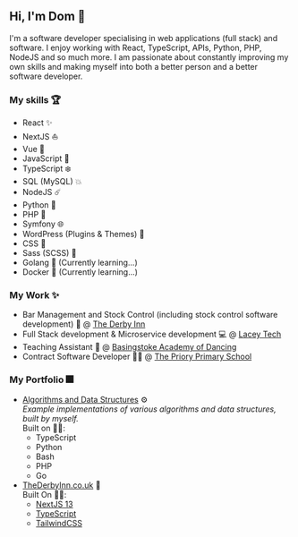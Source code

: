 ## Hi, I'm Dom 👋

I'm a software developer specialising in web applications (full stack) and software. I enjoy working with React, TypeScript, APIs, Python, PHP, NodeJS and so much more. I am passionate about constantly improving my own skills and making myself into both a better person and a better software developer.  

### My skills 🏆

- React ✨
- NextJS ⛵
- Vue 🚀
- JavaScript 📏
- TypeScript ❄️
- SQL (MySQL) 💥
- NodeJS ☄️
- Python 🐍
- PHP 🐘
- Symfony 🌐
- WordPress (Plugins & Themes) 🔌
- CSS 💄
- Sass (SCSS) 💍
- Golang 🚤 (Currently learning...)
- Docker :whale: (Currently learning...)

### My Work ✨

- Bar Management and Stock Control (including stock control software development) 🍷 @ [The Derby Inn](https://thederbyinn.co.uk)
- Full Stack development & Microservice development 💻 @ [Lacey Tech](https://lacey-tech.com)
- Teaching Assistant 💃 @ [Basingstoke Academy of Dancing](https://www.basingstokeacademy.co.uk)
- Contract Software Developer 🧑‍🏫 @ [The Priory Primary School](https://www.theprioryprimaryschool.org.uk)

### My Portfolio 🎆

- [Algorithms and Data Structures](https://github.com/domwebber/algorithms-and-data-structures) ⚙️ \
  *Example implementations of various algorithms and data structures, built by myself.* \
  Built on 👨‍💻:
  - TypeScript
  - Python
  - Bash
  - PHP
  - Go
- [TheDerbyInn.co.uk](https://thederbyinn.co.uk) 🍹 \
  Built On 👨‍💻:
  - [NextJS 13](https://nextjs.org)
  - [TypeScript](https://typescriptlang.org)
  - [TailwindCSS](https://tailwindcss.com)
